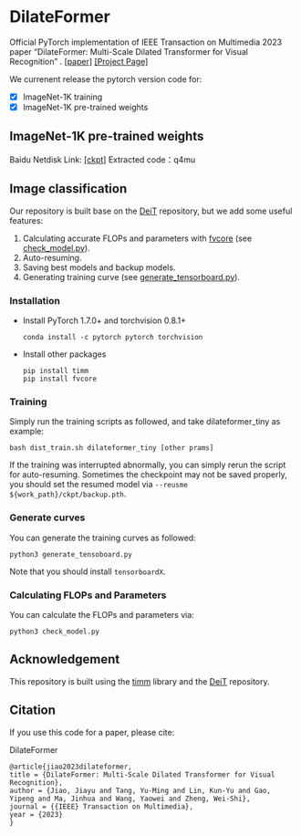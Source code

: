 # DilateFormer

Official PyTorch implementation of IEEE Transaction on Multimedia 2023 paper “DilateFormer: Multi-Scale Dilated Transformer for Visual Recognition” .
[[paper]](https://arxiv.org/abs/2302.01791) 
[[Project Page]](https://isee-ai.cn/~jiaojiayu/DilteFormer.html)


We currenent release the pytorch version code for:

- [x] ImageNet-1K training
- [x] ImageNet-1K pre-trained weights

## ImageNet-1K pre-trained weights
Baidu Netdisk Link: [[ckpt]](https://pan.baidu.com/s/1DTKScF5G0Cbq-jaJrxeb4A?pwd=q4mu)
Extracted code：q4mu

## Image classification

Our repository is built base on the [DeiT](https://github.com/facebookresearch/deit) repository, but we add some useful features:

1. Calculating accurate FLOPs and parameters with [fvcore](https://github.com/facebookresearch/fvcore) (see [check_model.py](check_model.py)).
2. Auto-resuming.
3. Saving best models and backup models.
4. Generating training curve (see [generate_tensorboard.py](generate_tensorboard.py)).

### Installation


- Install PyTorch 1.7.0+ and torchvision 0.8.1+

  ```shell
  conda install -c pytorch pytorch torchvision
  ```

- Install other packages

  ```shell
  pip install timm
  pip install fvcore
  ```

### Training

Simply run the training scripts as followed,  and take dilateformer_tiny as example:

```shell
bash dist_train.sh dilateformer_tiny [other prams]
```

If the training was interrupted abnormally, you can simply rerun the script for auto-resuming. Sometimes the checkpoint may not be saved properly, you should set the resumed model via `--reusme ${work_path}/ckpt/backup.pth`.



### Generate curves

You can generate the training curves as followed:

```shell
python3 generate_tensoboard.py
```

Note that you should install `tensorboardX`.

### Calculating FLOPs and Parameters

You can calculate the FLOPs and parameters via:

```shell
python3 check_model.py
```

## Acknowledgement

This repository is built using the [timm](https://github.com/rwightman/pytorch-image-models) library and the [DeiT](https://github.com/facebookresearch/deit) repository.

## Citation
If you use this code for a paper, please cite:

DilateFormer
```
@article{jiao2023dilateformer,
title = {DilateFormer: Multi-Scale Dilated Transformer for Visual Recognition},
author = {Jiao, Jiayu and Tang, Yu-Ming and Lin, Kun-Yu and Gao, Yipeng and Ma, Jinhua and Wang, Yaowei and Zheng, Wei-Shi},
journal = {{IEEE} Transaction on Multimedia},
year = {2023}
}
```
